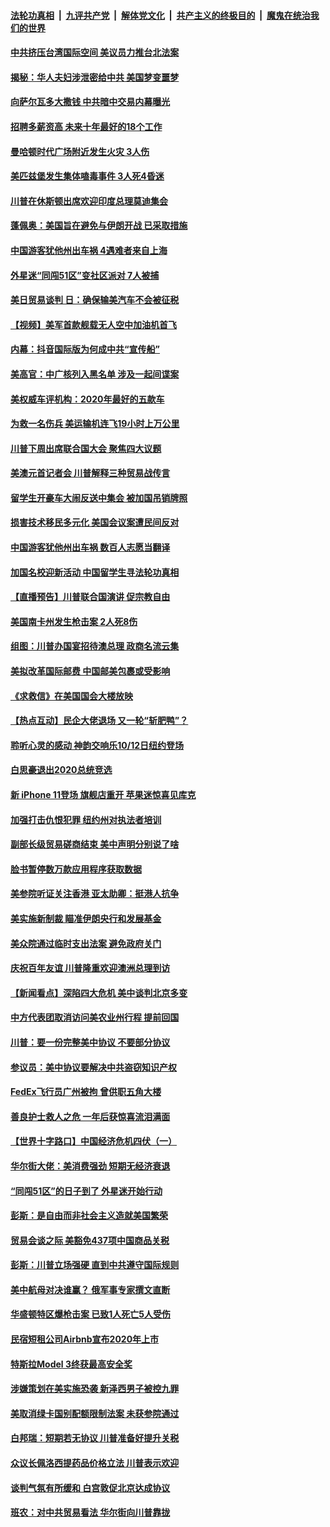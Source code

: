 ####  [法轮功真相](../../../../basic/blob/master/README.md?t=09230452) &nbsp;|&nbsp; [九评共产党](../../../../9ping.md/blob/master/README.md?t=09230452) &nbsp;|&nbsp; [解体党文化](../../../../jtdwh.md/blob/master/README.md?t=09230452)  &nbsp;|&nbsp; [共产主义的终极目的](../../../../gczydzjmd.md/blob/master/README.md?t=09230452) &nbsp;|&nbsp; [魔鬼在统治我们的世界](../../../../mgztzwmdsj.md/blob/master/README.md?t=09230452) 

#### [中共挤压台湾国际空间 美议员力推台北法案](../pages/nsc412/n11539452.md?t=09230452) 

#### [揭秘：华人夫妇涉泄密给中共 美国梦变噩梦](../pages/nsc412/n11539504.md?t=09230452) 

#### [向萨尔瓦多大撒钱 中共暗中交易内幕曝光](../pages/nsc412/n11539358.md?t=09230452) 

#### [招聘多薪资高 未来十年最好的18个工作](../pages/nsc412/n11530708.md?t=09230452) 

#### [曼哈顿时代广场附近发生火灾  3人伤](../pages/nsc412/n11539376.md?t=09230452) 

#### [美匹兹堡发生集体嗑毒事件 3人死4昏迷](../pages/nsc412/n11539115.md?t=09230452) 

#### [川普在休斯顿出席欢迎印度总理莫迪集会](../pages/nsc412/n11539283.md?t=09230452) 

#### [蓬佩奥：美国旨在避免与伊朗开战 已采取措施](../pages/nsc412/n11538986.md?t=09230452) 

#### [中国游客犹他州出车祸 4遇难者来自上海](../pages/nsc412/n11539182.md?t=09230452) 

#### [外星迷“同闯51区”变社区派对 7人被捕](../pages/nsc412/n11538903.md?t=09230452) 

#### [美日贸易谈判 日：确保输美汽车不会被征税](../pages/nsc412/n11538882.md?t=09230452) 

#### [【视频】美军首款舰载无人空中加油机首飞](../pages/nsc412/n11536459.md?t=09230452) 

#### [内幕：抖音国际版为何成中共“宣传船”](../pages/nsc412/n11536977.md?t=09230452) 

#### [美高官：中广核列入黑名单 涉及一起间谍案](../pages/nsc412/n11531348.md?t=09230452) 

#### [美权威车评机构：2020年最好的五款车](../pages/nsc412/n11534061.md?t=09230452) 

#### [为救一名伤兵 美运输机连飞19小时上万公里](../pages/nsc412/n11538260.md?t=09230452) 

#### [川普下周出席联合国大会 聚焦四大议题](../pages/nsc412/n11537566.md?t=09230452) 

#### [美澳元首记者会 川普解释三种贸易战传言](../pages/nsc412/n11537662.md?t=09230452) 

#### [留学生开豪车大闹反送中集会 被加国吊销牌照](../pages/nsc412/n11537923.md?t=09230452) 

#### [损害技术移民多元化 美国会议案遭民间反对](../pages/nsc412/n11537773.md?t=09230452) 

#### [中国游客犹他州出车祸 数百人志愿当翻译](../pages/nsc412/n11537625.md?t=09230452) 

#### [加国名校迎新活动 中国留学生寻法轮功真相](../pages/nsc412/n11537332.md?t=09230452) 

#### [【直播预告】川普联合国演讲 促宗教自由](../pages/nsc412/n11537578.md?t=09230452) 

#### [美国南卡州发生枪击案 2人死8伤](../pages/nsc412/n11537550.md?t=09230452) 

#### [组图：川普办国宴招待澳总理 政商名流云集](../pages/nsc412/n11537407.md?t=09230452) 

#### [美拟改革国际邮费 中国邮美包裹或受影响](../pages/nsc412/n11537288.md?t=09230452) 

#### [《求救信》在美国国会大楼放映](../pages/nsc412/n11537252.md?t=09230452) 

#### [【热点互动】民企大佬退场 又一轮“斩肥鸭”？](../pages/nsc412/n11537155.md?t=09230452) 

#### [聆听心灵的感动 神韵交响乐10/12日纽约登场](../pages/nsc412/n11536559.md?t=09230452) 

#### [白思豪退出2020总统竞选](../pages/nsc412/n11536582.md?t=09230452) 

#### [新 iPhone 11登场 旗舰店重开 苹果迷惊喜见库克](../pages/nsc412/n11536574.md?t=09230452) 

#### [加强打击仇恨犯罪 纽约州对执法者培训](../pages/nsc412/n11536586.md?t=09230452) 

#### [副部长级贸易磋商结束 美中声明分别说了啥](../pages/nsc412/n11536402.md?t=09230452) 

#### [脸书暂停数万款应用程序获取数据](../pages/nsc412/n11536677.md?t=09230452) 

#### [美参院听证关注香港 亚太助卿：挺港人抗争](../pages/nsc412/n11535787.md?t=09230452) 

#### [美实施新制裁 瞄准伊朗央行和发展基金](../pages/nsc412/n11535617.md?t=09230452) 

#### [美众院通过临时支出法案 避免政府关门](../pages/nsc412/n11536207.md?t=09230452) 

#### [庆祝百年友谊 川普隆重欢迎澳洲总理到访](../pages/nsc412/n11535946.md?t=09230452) 

#### [【新闻看点】深陷四大危机 美中谈判北京多变](../pages/nsc412/n11535692.md?t=09230452) 

#### [中方代表团取消访问美农业州行程 提前回国](../pages/nsc412/n11535507.md?t=09230452) 

#### [川普：要一份完整美中协议 不要部分协议](../pages/nsc412/n11535676.md?t=09230452) 

#### [参议员：美中协议要解决中共盗窃知识产权](../pages/nsc412/n11535602.md?t=09230452) 

#### [FedEx飞行员广州被拘 曾供职五角大楼](../pages/nsc412/n11535441.md?t=09230452) 

#### [善良护士救人之危 一年后获惊喜流泪满面](../pages/nsc412/n11535524.md?t=09230452) 

#### [【世界十字路口】中国经济危机四伏（一）](../pages/nsc412/n11533631.md?t=09230452) 

#### [华尔街大佬：美消费强劲 短期无经济衰退](../pages/nsc412/n11535468.md?t=09230452) 

#### [“同闯51区”的日子到了 外星迷开始行动](../pages/nsc412/n11534762.md?t=09230452) 

#### [彭斯：是自由而非社会主义造就美国繁荣](../pages/nsc412/n11534894.md?t=09230452) 

#### [贸易会谈之际 美豁免437项中国商品关税](../pages/nsc412/n11534771.md?t=09230452) 

#### [彭斯：川普立场强硬 直到中共遵守国际规则](../pages/nsc412/n11533669.md?t=09230452) 

#### [美中航母对决谁赢？ 俄军事专家撰文直断](../pages/nsc412/n11534598.md?t=09230452) 

#### [华盛顿特区爆枪击案 已致1人死亡5人受伤](../pages/nsc412/n11534264.md?t=09230452) 

#### [民宿短租公司Airbnb宣布2020年上市](../pages/nsc412/n11534211.md?t=09230452) 

#### [特斯拉Model 3终获最高安全奖](../pages/nsc412/n11534191.md?t=09230452) 

#### [涉嫌策划在美实施恐袭 新泽西男子被控九罪](../pages/nsc412/n11533677.md?t=09230452) 

#### [美取消绿卡国别配额限制法案 未获参院通过](../pages/nsc412/n11533662.md?t=09230452) 

#### [白邦瑞：短期若无协议 川普准备好提升关税](../pages/nsc412/n11533472.md?t=09230452) 

#### [众议长佩洛西提药品价格立法 川普表示欢迎](../pages/nsc412/n11533640.md?t=09230452) 

#### [谈判气氛有所缓和 白宫敦促北京达成协议](../pages/nsc412/n11533516.md?t=09230452) 

#### [班农：对中共贸易看法 华尔街向川普靠拢](../pages/nsc412/n11533282.md?t=09230452) 

